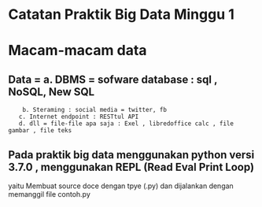 # Catatan Praktik Big Data Minggu 1
# Macam-macam data
## Data = a. DBMS = sofware database : sql , NoSQL, New SQL
		b. Steraming : social media = twitter, fb
       c. Internet endpoint : RESTtul API
       d. dll = file-file apa saja : Exel , libredoffice calc , file gambar , file teks
## Pada praktik big data menggunakan python versi 3.7.0 , menggunakan REPL (Read Eval Print Loop)
yaitu Membuat source doce dengan tpye (.py) dan dijalankan dengan memanggil file contoh.py
